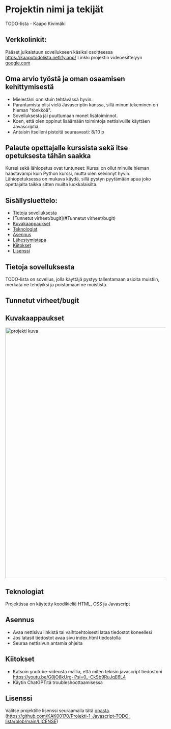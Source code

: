 # Projektin nimi ja tekijät
TODO-lista - Kaapo Kivimäki

## Verkkolinkit:
Pääset julkaistuun sovellukseen käsiksi osoitteessa https://kaapotodolista.netlify.app/
Linkki projektin videoesittelyyn [google.com](https://google.com)

## Oma arvio työstä ja oman osaamisen kehittymisestä
- Mielestäni onnistuin tehtävässä hyvin.
- Parantamista olisi vielä Javascriptin kanssa, sillä minun tekeminen on hieman "tönkköä".
- Sovelluksesta jäi puuttumaan monet lisätoiminnot.
- Koen, että olen oppinut lisäämään toimintoja nettisivuille käyttäen Javascriptiä.
- Antaisin itselleni pisteitä seuraavasti: 8/10 p

## Palaute opettajalle kurssista sekä itse opetuksesta tähän saakka
Kurssi sekä lähiopetus ovat tuntuneet: Kurssi on ollut minulle hieman haastavampi kuin Python kurssi, mutta olen selvinnyt hyvin. Lähiopetuksessa on mukava käydä, sillä pystyn pyytämään apua joko opettajalta taikka sitten muilta luokkalaisilta.

## Sisällysluettelo:

- [Tietoja sovelluksesta](#tietoja-sovelluksesta)
- [Tunnetut virheet/bugit](#Tunnetut virheet/bugit)
- [Kuvakaappaukset](#kuvakaappaukset)
- [Teknologiat](#teknologiat)
- [Asennus](#asennus)
- [Lähestymistapa](#lähestymistapa)
- [Kiitokset](#kiitokset)
- [Lisenssi](#lisenssi)

## Tietoja sovelluksesta
TODO-lista on sovellus, jolla käyttäjä pystyy tallentamaan asioita muistiin, merkata ne tehdyiksi ja poistamaan ne muistista.

## Tunnetut virheet/bugit


## Kuvakaappaukset
<img width="995" height="784" alt="projekti kuva" src="https://github.com/user-attachments/assets/e70f42d1-a3fe-4dce-8a77-67e1bf8e4760" />

## Teknologiat
Projektissa on käytetty koodikieliä HTML, CSS ja Javascript

## Asennus
- Avaa nettisivu linkistä tai vaihtoehtoisesti lataa tiedostot koneellesi
- Jos latasit tiedostot avaa sivu index.html tiedostolla
- Seuraa nettisivun antamia ohjeita

## Kiitokset
- Katsoin youtube-videosta mallia, että miten tekisin javascript tiedostoni https://youtu.be/G0jO8kUrg-I?si=0_-CkSb9RuJqE6L4 
- Käytin ChatGPT:tä troubleshoottaamisessa

## Lisenssi
Valitse projektille lisenssi seuraamalla tätä [opasta](https://docs.github.com/en/communities/setting-up-your-project-for-healthy-contributions/adding-a-license-to-a-repository).
(https://github.com/KAK00170/Projekti-1-Javascript-TODO-lista/blob/main/LICENSE)

